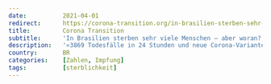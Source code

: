 ```yaml
---
date:          2021-04-01
redirect:      https://corona-transition.org/in-brasilien-sterben-sehr-viele-menschen-aber-an-was
title:         Corona Transition
subtitle:      'In Brasilien sterben sehr viele Menschen – aber woran?'
description:   '«3869 Todesfälle in 24 Stunden und neue Corona-Variante in Brasilien», «Brasilien – der gefährlichste Ort der Welt», so lauten die heutigen, (...)'
country:       BR
categories:    [Zahlen, Impfung]
tags:          [sterblichkeit]
---
```

